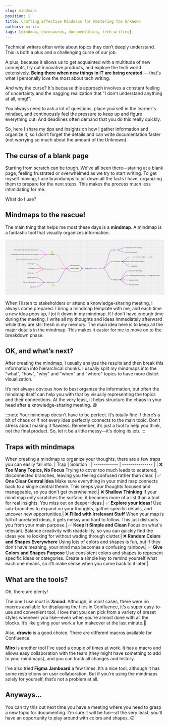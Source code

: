 ```yaml
---
slug: mindmaps
position: 1
title: Crafting Effective Mindmaps for Mastering the Unknown
authors: mariia
tags: [mindmap, docusaurus, documentation, tech_writing]
---
```


Technical writers often write about topics they don’t deeply understand. This is both a plus and a challenging curse of our job.

A plus, because it allows us to get acquainted with a multitude of new concepts, try out innovative products, and explore the tech world extensively. **Being there when new things in IT are being created** — that's what I personally love the most about tech writing.

And why the curse? It's because this approach involves a constant feeling of uncertainty and the nagging realization that "I don't understand anything at all, omg!".

You always need to ask a lot of questions, place yourself in the learner's mindset, and continuously feel the pressure to keep up and figure everything out. And deadlines often demand that you do this really quickly.

<!--truncate-->

So, here I share my tips and insights on how I gather information and organize it, so I don’t forget the details and can write documentation faster (not worrying so much about the amount of the Unknown).

## The curse of a blank page

Starting from scratch can be tough. We've all been there—staring at a blank page, feeling frustrated or overwhelmed as we try to start writing. To get myself moving, I use braindumps to jot down all the facts I have, organizing them to prepare for the next steps. This makes the process much less intimidating for me.

What do I use?

## Mindmaps to the rescue!

The main thing that helps me most these days is a **mindmap**.
A mindmap is a fantastic tool that visually organizes information.

![Mindmap Example](./mindmap.jpg)

When I listen to stakeholders or attend a knowledge-sharing meeting, I always come prepared. I bring a mindmap template with me, and each time a new idea pops up, I jot it down in my mindmap. If I don’t have enough time during the meeting, I write all my thoughts and ideas immediately afterward while they are still fresh in my memory.
The main idea here is to keep all the major details in the mindmap. This makes it easier for me to move on to the breakdown phase.

## OK, and what’s next?
After creating the mindmap, I usually analyze the results and then break this information into hierarchical chunks. I usually split my mindmaps into the "what", "how", "why" and "when" and "where" topics to have more distict visualization. 

It’s not always obvious how to best organize the information, but often the mindmap itself can help you with that by visually representing the topics and their connections.
At the very least, it helps structure the chaos in your head after a knowledge-sharing meeting. 😅

:::note
Your mindmap doesn't have to be perfect. It’s totally fine if there’s a bit of chaos or if not every idea perfectly connects to the main topic. Don’t stress about making it flawless. Remember, it’s just a tool to help you think, not the final product. So, let it be a little messy—it's doing its job.
:::

## Traps with mindmaps
When creating a mindmap to organize your thoughts, there are a few traps you can easily fall into.
| Trap | Solution |
| ------------ | --------------- |
|  ❌  **Too Many Topics, No Focus** Trying to cover too much leads to scattered, disconnected branches, leaving you feeling confused rather than clear. | ✅   **One Clear Central Idea** Make sure everything in your mind map connects back to a single central theme. This keeps your thoughts focused and manageable, so you don't get overwhelmed.|
❌ **Shallow Thinking** If your mind map only scratches the surface, it becomes more of a list than a tool for real insights. You miss out on deeper ideas.| ✅ **Explore your ideas!** Use sub-branches to expand on your thoughts, gather specific details, and uncover new opportunities.|
❌ **Filled with Irrelevant Stuff** When your map is full of unrelated ideas, it gets messy and hard to follow. This just distracts you from your main purpose.| ✅ **Keep It Simple and Clean** Focus on what's relevant. Balance creativity with readability, so you can quickly find the ideas you're looking for without wading through clutter.|
❌ **Random Colors and Shapes Everywhere** Using lots of colors and shapes is fun, but if they don't have meaning, your mind map becomes a confusing rainbow.| ✅  **Give Colors and Shapes Purpose** Use consistent colors and shapes to represent specific ideas or categories. Create a simple key to remind yourself what each one means, so it’ll make sense when you come back to it later.|


## What are the tools? 
Oh, there are plenty!

The one I use most is **Xmind**. Although, in most cases, there were no macros available for displaying the files in Confluence, it’s a super easy-to-use and convenient tool. I love that you can pick from a variety of preset styles whenever you like—even when you’re almost done with all the blocks. It’s like giving your work a fun makeover at the last minute.🔆

Also, **drawio** is a good choice. There are different macros available for Confluence.

**Miro** is another tool I've used a couple of times at work. It has a macro and allows easy collaboration with the team (they might have something to add to your mindmaps), and you can track all changes and history.

I’ve also tried **Figma Jamboard** a few times. It’s a nice tool, although it has some restrictions on user collaboration. But if you're using the mindmaps solely for yourself, that’s not a problem at all.


## Anyways...
You can try this out next time you have a meeting where you need to grasp a new topic for documenting. I'm sure it will be fun—at the very least, you'll have an opportunity to play around with colors and shapes. 🙃

